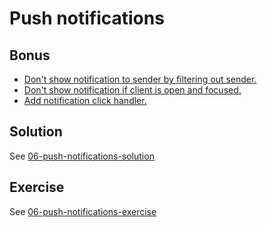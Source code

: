 # Push notifications

## Bonus

- [Don't show notification to sender by filtering out sender.](https://github.com/voorhoede/pwa-masterclass-24-01-2019/commit/72378488f0b5eb0154bedad0cfd3e4231719e23e)
- [Don't show notification if client is open and focused.](https://github.com/voorhoede/pwa-masterclass-24-01-2019/commit/5ae62894b673fc7afb2b458079f7569833de5217)
- [Add notification click handler.](https://github.com/voorhoede/pwa-masterclass-24-01-2019/commit/ce1f5355c409d6e0fe9c63e8e3dcbb46bdd7741e)

## Solution

See [06-push-notifications-solution](https://github.com/voorhoede/pwa-masterclass-24-01-2019/tree/06-push-notifications-solution)

## Exercise

See [06-push-notifications-exercise](https://github.com/voorhoede/pwa-masterclass-24-01-2019/tree/06-push-notifications-exercise)
